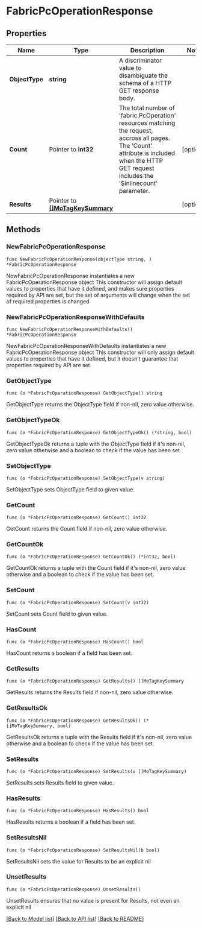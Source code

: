 # FabricPcOperationResponse

## Properties

Name | Type | Description | Notes
------------ | ------------- | ------------- | -------------
**ObjectType** | **string** | A discriminator value to disambiguate the schema of a HTTP GET response body. | 
**Count** | Pointer to **int32** | The total number of &#39;fabric.PcOperation&#39; resources matching the request, accross all pages. The &#39;Count&#39; attribute is included when the HTTP GET request includes the &#39;$inlinecount&#39; parameter. | [optional] 
**Results** | Pointer to [**[]MoTagKeySummary**](MoTagKeySummary.md) |  | [optional] 

## Methods

### NewFabricPcOperationResponse

`func NewFabricPcOperationResponse(objectType string, ) *FabricPcOperationResponse`

NewFabricPcOperationResponse instantiates a new FabricPcOperationResponse object
This constructor will assign default values to properties that have it defined,
and makes sure properties required by API are set, but the set of arguments
will change when the set of required properties is changed

### NewFabricPcOperationResponseWithDefaults

`func NewFabricPcOperationResponseWithDefaults() *FabricPcOperationResponse`

NewFabricPcOperationResponseWithDefaults instantiates a new FabricPcOperationResponse object
This constructor will only assign default values to properties that have it defined,
but it doesn't guarantee that properties required by API are set

### GetObjectType

`func (o *FabricPcOperationResponse) GetObjectType() string`

GetObjectType returns the ObjectType field if non-nil, zero value otherwise.

### GetObjectTypeOk

`func (o *FabricPcOperationResponse) GetObjectTypeOk() (*string, bool)`

GetObjectTypeOk returns a tuple with the ObjectType field if it's non-nil, zero value otherwise
and a boolean to check if the value has been set.

### SetObjectType

`func (o *FabricPcOperationResponse) SetObjectType(v string)`

SetObjectType sets ObjectType field to given value.


### GetCount

`func (o *FabricPcOperationResponse) GetCount() int32`

GetCount returns the Count field if non-nil, zero value otherwise.

### GetCountOk

`func (o *FabricPcOperationResponse) GetCountOk() (*int32, bool)`

GetCountOk returns a tuple with the Count field if it's non-nil, zero value otherwise
and a boolean to check if the value has been set.

### SetCount

`func (o *FabricPcOperationResponse) SetCount(v int32)`

SetCount sets Count field to given value.

### HasCount

`func (o *FabricPcOperationResponse) HasCount() bool`

HasCount returns a boolean if a field has been set.

### GetResults

`func (o *FabricPcOperationResponse) GetResults() []MoTagKeySummary`

GetResults returns the Results field if non-nil, zero value otherwise.

### GetResultsOk

`func (o *FabricPcOperationResponse) GetResultsOk() (*[]MoTagKeySummary, bool)`

GetResultsOk returns a tuple with the Results field if it's non-nil, zero value otherwise
and a boolean to check if the value has been set.

### SetResults

`func (o *FabricPcOperationResponse) SetResults(v []MoTagKeySummary)`

SetResults sets Results field to given value.

### HasResults

`func (o *FabricPcOperationResponse) HasResults() bool`

HasResults returns a boolean if a field has been set.

### SetResultsNil

`func (o *FabricPcOperationResponse) SetResultsNil(b bool)`

 SetResultsNil sets the value for Results to be an explicit nil

### UnsetResults
`func (o *FabricPcOperationResponse) UnsetResults()`

UnsetResults ensures that no value is present for Results, not even an explicit nil

[[Back to Model list]](../README.md#documentation-for-models) [[Back to API list]](../README.md#documentation-for-api-endpoints) [[Back to README]](../README.md)


